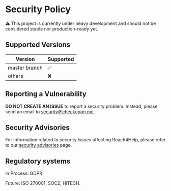 # Security Policy

:warning: This project is currently under heavy development and should not be
considered stable nor production-ready yet.

## Supported Versions

| Version       | Supported          |
| ------------- | ------------------ |
| master branch | :white_check_mark: |
| others        | :x:                |

## Reporting a Vulnerability

**DO NOT CREATE AN ISSUE** to report a security problem. 
Instead, please send an email to [security@checkupon.me](mailto:security@checkupon.me).

## Security Advisories

For information related to security issues affecting Reach4Help, please refer to our [security advisories](https://github.com/checkuponme/info/security/advisories) page.

## Regulatory systems

In Process: GDPR


Future: ISO 270001, SOC2, HiTECH.
